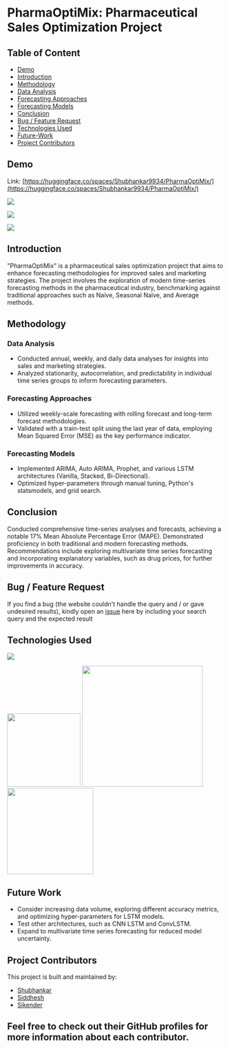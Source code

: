 
# PharmaOptiMix: Pharmaceutical Sales Optimization Project

## Table of Content
  * [Demo](#Demo)
  * [Introduction](#Introduction)
  * [Methodology](#Methodology)
  * [Data Analysis](#Data-Analysis)
  * [Forecasting Approaches](#Forecasting-Approaches)
  * [Forecasting Models](#Forecasting-Models)
  * [Conclusion](#Conclusion)
  * [Bug / Feature Request](#bug---feature-request)
  * [Technologies Used](#Technologies-Used)
  * [Future-Work](#Future-Work)
  * [Project Contributors](#Project-Contributors)


## Demo
Link: [https://huggingface.co/spaces/Shubhankar9934/PharmaOptiMix/](https://huggingface.co/spaces/Shubhankar9934/PharmaOptiMix/)

[![](https://i.imgur.com/CMPuWod.png)](https://huggingface.co/spaces/Shubhankar9934/PharmaOptiMix)

[![](https://i.imgur.com/cgXpFDw.png)](https://huggingface.co/spaces/Shubhankar9934/PharmaOptiMix)

[![](https://i.imgur.com/zfGMhV5.png)](https://huggingface.co/spaces/Shubhankar9934/PharmaOptiMix)

## Introduction

"PharmaOptiMix" is a pharmaceutical sales optimization project that aims to enhance forecasting methodologies for improved sales and marketing strategies. The project involves the exploration of modern time-series forecasting methods in the pharmaceutical industry, benchmarking against traditional approaches such as Naïve, Seasonal Naïve, and Average methods.

## Methodology

### Data Analysis
- Conducted annual, weekly, and daily data analyses for insights into sales and marketing strategies.
- Analyzed stationarity, autocorrelation, and predictability in individual time series groups to inform forecasting parameters.

### Forecasting Approaches
- Utilized weekly-scale forecasting with rolling forecast and long-term forecast methodologies.
- Validated with a train-test split using the last year of data, employing Mean Squared Error (MSE) as the key performance indicator.

### Forecasting Models
- Implemented ARIMA, Auto ARIMA, Prophet, and various LSTM architectures (Vanilla, Stacked, Bi-Directional).
- Optimized hyper-parameters through manual tuning, Python's statsmodels, and grid search.

## Conclusion

Conducted comprehensive time-series analyses and forecasts, achieving a notable 17% Mean Absolute Percentage Error (MAPE). Demonstrated proficiency in both traditional and modern forecasting methods. Recommendations include exploring multivariate time series forecasting and incorporating explanatory variables, such as drug prices, for further improvements in accuracy.

## Bug / Feature Request

If you find a bug (the website couldn't handle the query and / or gave undesired results), kindly open an [issue](https://github.com/Shubhankar9934/-PharmaOptiMix-Pharmaceutical-Sales-Optimization-Project/issues) here by including your search query and the expected result

## Technologies Used

![](https://forthebadge.com/images/badges/made-with-python.svg)

[<img target="_blank" src="https://i.imgur.com/Bo2XzCb.png" width=170>](https://flask.palletsprojects.com/en/1.1.x/) [<img target="_blank" src="https://i.imgur.com/3VKfajN.png" width=280>](https://gunicorn.org) [<img target="_blank" src="https://scikit-learn.org/stable/_static/scikit-learn-logo-small.png" width=200>](https://scikit-learn.org/stable/) 

## Future Work
- Consider increasing data volume, exploring different accuracy metrics, and optimizing hyper-parameters for LSTM models.
- Test other architectures, such as CNN LSTM and ConvLSTM.
- Expand to multivariate time series forecasting for reduced model uncertainty.
## Project Contributors

This project is built and maintained by:

- [Shubhankar](https://github.com/Shubhankar9934)
- [Siddhesh](https://github.com/siddheshsakpal)
- [Sikender](https://github.com/wenja1)

Feel free to check out their GitHub profiles for more information about each contributor.
---


